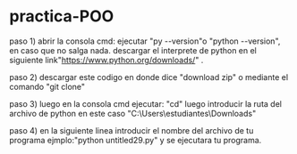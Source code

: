 # practica-POO

paso 1) abrir la consola cmd: ejecutar "py --version"o "python --version", en caso que no salga nada. descargar el interprete de python en el siguiente link"https://www.python.org/downloads/" .


paso 2) descargar este codigo en donde dice "download zip" o mediante el comando "git clone"


paso 3) luego en la consola cmd ejecutar: "cd" luego introducir la ruta del archivo de python en este caso "C:\Users\estudiantes\Downloads"


paso 4) en la siguiente linea introducir el nombre del archivo de tu programa ejmplo:"python untitled29.py" y se ejecutara tu programa.

